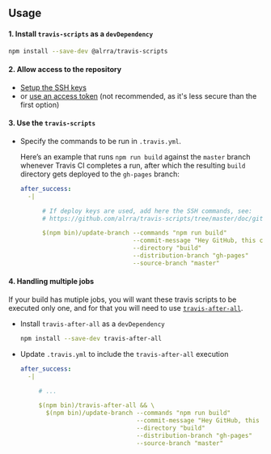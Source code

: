 ## Usage

#### 1. Install `travis-scripts` as a `devDependency`

```bash
npm install --save-dev @alrra/travis-scripts
```

#### 2. Allow access to the repository

* [Setup the SSH keys](github-deploy-keys.md)
* or [use an access token](github-access-token.md) (not recommended,
  as it's less secure than the first option)


#### 3. Use the `travis-scripts`

* Specify the commands to be run in `.travis.yml`.

  Here’s an example that runs `npm run build` against the `master`
  branch whenever Travis CI completes a run, after which the resulting
  `build` directory gets deployed to the `gh-pages` branch:

  ```yml
  after_success:
    -|

        # If deploy keys are used, add here the SSH commands, see:
        # https://github.com/alrra/travis-scripts/tree/master/doc/github-deploy-keys.md#26-setup-the-ssh-key-for-travis-ci

        $(npm bin)/update-branch --commands "npm run build"
                                 --commit-message "Hey GitHub, this content is for you! [skip ci]"
                                 --directory "build"
                                 --distribution-branch "gh-pages"
                                 --source-branch "master"
  ```

#### 4. Handling multiple jobs

If your build has mutiple jobs, you will want these travis scripts
to be executed only one, and for that you will need to use
[`travis-after-all`](https://github.com/alrra/travis-after-all#readme).

* Install `travis-after-all` as a `devDependency`

  ```bash
  npm install --save-dev travis-after-all
  ```

* Update `.travis.yml` to include the `travis-after-all` execution

  ```yml
  after_success:
    -|

       # ...

       $(npm bin)/travis-after-all && \
         $(npm bin)/update-branch --commands "npm run build"
                                  --commit-message "Hey GitHub, this content is for you! [skip ci]"
                                  --directory "build"
                                  --distribution-branch "gh-pages"
                                  --source-branch "master"
  ```
